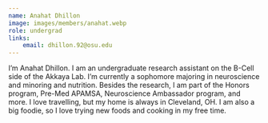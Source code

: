 ```yaml
---
name: Anahat Dhillon
image: images/members/anahat.webp
role: undergrad
links:
    email: dhillon.92@osu.edu
---
```


I’m Anahat Dhillon. I am an undergraduate research assistant on the B-Cell side of the Akkaya Lab. I’m currently a sophomore majoring in neuroscience and minoring and nutrition. Besides the research, I am part of the Honors program, Pre-Med APAMSA, Neuroscience Ambassador program, and more. I love travelling, but my home is always in Cleveland, OH. I am also a big foodie, so I love trying new foods and cooking in my free time.